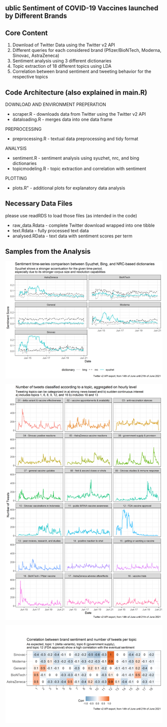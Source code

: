 ublic Sentiment of COVID-19 Vaccines launched by Different Brands 
-------------------

Core Content
------------------

1. Download of Twitter Data using the Twitter v2 API
2. Different queries for each considered brand (Pfizer/BioNTech, Moderna, Sinovac, AstraZeneca)
3. Sentiment analysis using 3 different dictionaries
4. Topic extraction of 18 different topics using LDA
5. Correlation between brand sentiment and tweeting behavior for the respective topics

Code Architecture (also explained in main.R)
-------------------

DOWNLOAD AND ENVIRONMENT PREPERATION
* scraper.R - downloads data from Twitter using the Twitter v2 API
* dataloading.R - merges data into one data frame

PREPROCESSING
* preprocessing.R - textual data preprocessing and tidy format

ANALYSIS
* sentiment.R - sentiment analysis using syuzhet, nrc, and bing dictionaries
* topicmodeling.R - topic extraction and correlation with sentiment

PLOTTING
* plots.R" - additional plots for explanatory data analysis

Necessary Data Files 
-------------------

please use readRDS to load those files (as intended in the code)

* raw_data.Rdata - complete Twitter download wrapped into one tibble
* text.Rdata - fully processed text data 
* analysed.RData - text data with sentiment scores per term

Samples from the Analysis 
-------------------

![](https://github.com/aleksejhoffaerber/textualvaccines/blob/bc2c6f349b08d8d6a47a605f943acaec4a93def5/_plots/s2_sentiment%20across%20brands%20and%20dictionaries.png)

![](https://github.com/aleksejhoffaerber/textualvaccines/blob/988920b50b7de8227183b96e1eacf4ed2b2a351d/_plots/top1_topic%20behavior.png)

![](https://github.com/aleksejhoffaerber/textualvaccines/blob/988920b50b7de8227183b96e1eacf4ed2b2a351d/_plots/top4_correlation%20between%20brand%20sentiment%20and%20number%20of%20tweets%20per%20topic.png)
